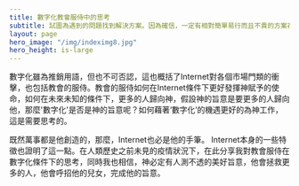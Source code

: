 ```yaml
---
title: 數字化教會服侍中的思考
subtitle: 試圖為遇到的問題找到解決方案。因為確信，一定有相對簡單易行而且不貴的方案存在。思考不是提供教科書似的答案，因為只有真正的原因背後才有答案，而神正是那源頭。
layout: page
hero_image: "/img/indeximg8.jpg"
hero_height: is-large
---
```


數字化雖為推銷用語，但也不可否認，這也概括了Internet對各個市場門類的衝擊，也包括教會的服侍。教會的服侍如何在Internet條件下更好發揮神賦予的使命，如何在未來未知的條件下，更多的人歸向神，假設神的旨意是要更多的人歸向他，那麼'數字化'是否是神的旨意呢？如何藉著‘數字化’的機遇更好的為神工作，這是需要思考的。

既然萬事都是他創造的，那麼，Internet也必是他的手筆。 Internet本身的一些特徵也證明了這一點。在人類歷史之前未見的疫情狀況下，在此分享我對教會服侍在數字化條件下的思考，同時我也相信，神必定有人測不透的美好旨意，他會拯救更多的人，他會呼招他的兒女，完成他的旨意。
